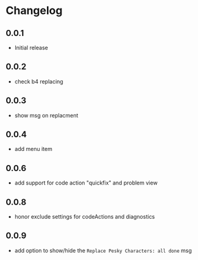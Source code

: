 # Changelog

## 0.0.1

- Initial release

## 0.0.2

- check b4 replacing

## 0.0.3

- show msg on replacment

## 0.0.4

- add menu item

## 0.0.6

- add support for code action "quickfix" and problem view

## 0.0.8

- honor exclude settings for codeActions and diagnostics

## 0.0.9

- add option to show/hide the `Replace Pesky Characters: all done` msg
